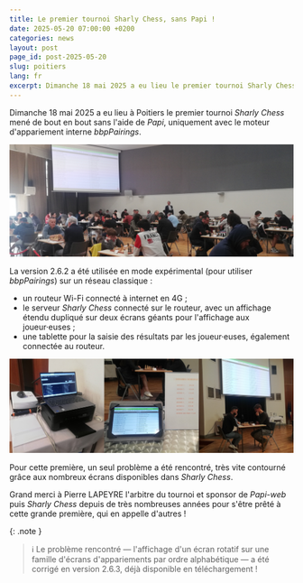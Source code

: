 ```yaml
---
title: Le premier tournoi Sharly Chess, sans Papi !
date: 2025-05-20 07:00:00 +0200
categories: news
layout: post
page_id: post-2025-05-20
slug: poitiers
lang: fr
excerpt: Dimanche 18 mai 2025 a eu lieu le premier tournoi Sharly Chess mené de bout en bout sans l'aide de Papi, uniquement avec le moteur d'appariement interne bbpPairings.
---
```


Dimanche 18 mai 2025 a eu lieu à Poitiers le premier tournoi _Sharly Chess_ mené de bout en bout sans l'aide de _Papi_, uniquement avec le moteur d'appariement interne _bbpPairings_.

<img class="screenshot sepia" src="/assets/images/20250518-poitiers/20250518-1.jpg">

La version 2.6.2 a été utilisée en mode expérimental (pour utiliser _bbpPairings_) sur un réseau classique :
- un routeur Wi-Fi connecté à internet en 4G ;
- le serveur _Sharly Chess_ connecté sur le routeur, avec un affichage étendu dupliqué sur deux écrans géants pour l'affichage aux joueur·euses ;
- une tablette pour la saisie des résultats par les joueur·euses, également connectée au routeur.

<img class="screenshot sepia" src="/assets/images/20250518-poitiers/20250518-2.jpg">

Pour cette première, un seul problème a été rencontré, très vite contourné grâce aux nombreux écrans disponibles dans _Sharly Chess_.

Grand merci à Pierre LAPEYRE l'arbitre du tournoi et sponsor de _Papi-web_ puis _Sharly Chess_ depuis de très nombreuses années pour s'être prêté à cette grande première, qui en appelle d'autres !

{: .note }
> :information_source: Le problème rencontré — l'affichage d'un écran rotatif sur une famille d'écrans d'appariements par ordre alphabétique — a été corrigé en version 2.6.3, déjà disponible en téléchargement !
